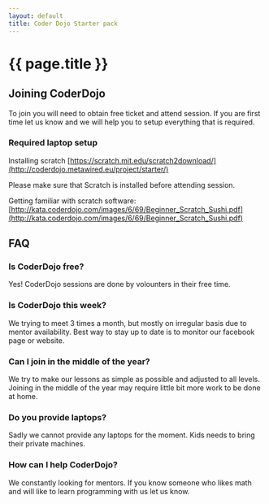 ```yaml
---
layout: default
title: Coder Dojo Starter pack
---
```

# {{ page.title }}

## Joining CoderDojo

To join you will need to obtain free ticket and attend session.
If you are first time let us know and we will help you to setup everything 
that is required.

### Required laptop setup

Installing scratch
[https://scratch.mit.edu/scratch2download/](http://coderdojo.metawired.eu/project/starter/) 

Please make sure that Scratch is installed before attending session.

Getting familiar with scratch software:
[http://kata.coderdojo.com/images/6/69/Beginner_Scratch_Sushi.pdf](http://kata.coderdojo.com/images/6/69/Beginner_Scratch_Sushi.pdf)

## FAQ
### Is CoderDojo free? 

Yes! CoderDojo sessions are done by volounters in their free time. 

### Is CoderDojo this week?

We trying to meet 3 times a month, but mostly on irregular basis due to mentor availability.
Best way to stay up to date is to monitor our facebook page or website.

### Can I join in the middle of the year?

We try to make our lessons as simple as possible and adjusted to all levels.
Joining in the middle of the year may require little bit more work to be done at home.

### Do you provide laptops?

Sadly we cannot provide any laptops for the moment. 
Kids needs to bring their private machines.

### How can I help CoderDojo?

We constantly looking for mentors.
If you know someone who likes math and will like to learn programming with us let us know.

 